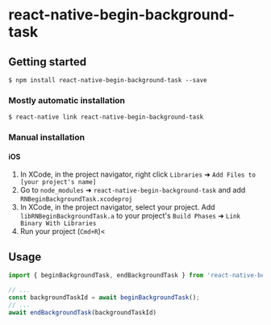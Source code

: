 # react-native-begin-background-task

## Getting started

`$ npm install react-native-begin-background-task --save`

### Mostly automatic installation

`$ react-native link react-native-begin-background-task`

### Manual installation


#### iOS

1. In XCode, in the project navigator, right click `Libraries` ➜ `Add Files to [your project's name]`
2. Go to `node_modules` ➜ `react-native-begin-background-task` and add `RNBeginBackgroundTask.xcodeproj`
3. In XCode, in the project navigator, select your project. Add `libRNBeginBackgroundTask.a` to your project's `Build Phases` ➜ `Link Binary With Libraries`
4. Run your project (`Cmd+R`)<

## Usage
```javascript
import { beginBackgroundTask, endBackgroundTask } from 'react-native-begin-background-task';

// ...
const backgroundTaskId = await beginBackgroundTask();
// ...
await endBackgroundTask(backgroundTaskId)
```
